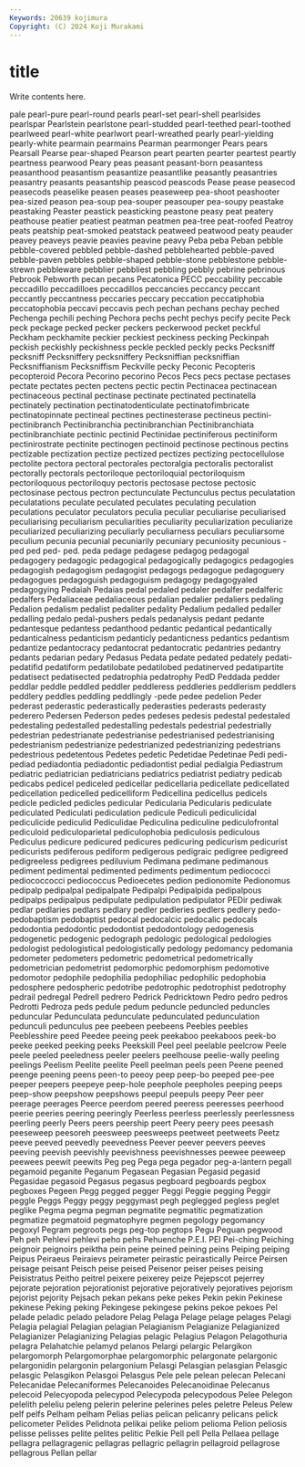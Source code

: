 ```yaml
---
Keywords: 20639 kojimura
Copyright: (C) 2024 Koji Murakami
---
```


# title

Write contents here.



pale pearl-pure pearl-round pearls pearl-set pearl-shell
pearlsides pearlspar Pearlstein pearlstone pearl-studded pearl-teethed pearl-toothed pearlweed pearl-white pearlwort
pearl-wreathed pearly pearl-yielding pearly-white pearmain pearmains Pearman pearmonger Pears pears
Pearsall Pearse pear-shaped Pearson peart pearten pearter peartest peartly peartness
pearwood Peary peas peasant peasant-born peasantess peasanthood peasantism peasantize peasantlike
peasantly peasantries peasantry peasants peasantship peascod peascods Pease pease peasecod
peasecods peaselike peasen peases peaseweep pea-shoot peashooter pea-sized peason pea-soup
pea-souper peasouper pea-soupy peastake peastaking Peaster peastick peasticking peastone peasy
peat peatery peathouse peatier peatiest peatman peatmen pea-tree peat-roofed Peatroy
peats peatship peat-smoked peatstack peatweed peatwood peaty peauder peavey peaveys
peavie peavies peavine peavy Peba peba Peban pebble pebble-covered pebbled
pebble-dashed pebblehearted pebble-paved pebble-paven pebbles pebble-shaped pebble-stone pebblestone pebble-strewn pebbleware
pebblier pebbliest pebbling pebbly pebrine pebrinous Pebrook Pebworth pecan pecans
Pecatonica PECC peccability peccable peccadillo peccadilloes peccadillos peccancies peccancy peccant
peccantly peccantness peccaries peccary peccation peccatiphobia peccatophobia peccavi peccavis pech
pechan pechans pechay peched Pechenga pechili peching Pechora pechs pecht
pechys pecify pecite Peck peck peckage pecked pecker peckers peckerwood
pecket peckful Peckham peckhamite peckier peckiest peckiness pecking Peckinpah peckish
peckishly peckishness peckle peckled peckly pecks Pecksniff pecksniff Pecksniffery pecksniffery
Pecksniffian pecksniffian Pecksniffianism Pecksniffism Peckville pecky Peconic Pecopteris pecopteroid Pecora
Pecorino pecorino Pecos Pecs pecs pectase pectases pectate pectates pecten
pectens pectic pectin Pectinacea pectinacean pectinaceous pectinal pectinase pectinate pectinated
pectinatella pectinately pectination pectinatodenticulate pectinatofimbricate pectinatopinnate pectineal pectines pectinesterase pectineus
pectini- pectinibranch Pectinibranchia pectinibranchian Pectinibranchiata pectinibranchiate pectinic pectinid Pectinidae pectiniferous
pectiniform pectinirostrate pectinite pectinogen pectinoid pectinose pectinous pectins pectizable pectization
pectize pectized pectizes pectizing pectocellulose pectolite pectora pectoral pectorales pectoralgia
pectoralis pectoralist pectorally pectorals pectoriloque pectoriloquial pectoriloquism pectoriloquous pectoriloquy pectoris
pectosase pectose pectosic pectosinase pectous pectron pectunculate Pectunculus pectus peculatation
peculatations peculate peculated peculates peculating peculation peculations peculator peculators peculia
peculiar peculiarise peculiarised peculiarising peculiarism peculiarities peculiarity peculiarization peculiarize peculiarized
peculiarizing peculiarly peculiarness peculiars peculiarsome peculium pecunia pecunial pecuniarily pecuniary
pecuniosity pecunious -ped ped ped- ped. peda pedage pedagese pedagog
pedagogal pedagogery pedagogic pedagogical pedagogically pedagogics pedagogies pedagogish pedagogism pedagogist
pedagogs pedagogue pedagoguery pedagogues pedagoguish pedagoguism pedagogy pedagogyaled pedagogying Pedaiah
Pedaias pedal pedaled pedaler pedalfer pedalferic pedalfers Pedaliaceae pedaliaceous pedalian
pedalier pedaliers pedaling Pedalion pedalism pedalist pedaliter pedality Pedalium pedalled
pedaller pedalling pedalo pedal-pushers pedals pedanalysis pedant pedante pedantesque pedantess
pedanthood pedantic pedantical pedantically pedanticalness pedanticism pedanticly pedanticness pedantics pedantism
pedantize pedantocracy pedantocrat pedantocratic pedantries pedantry pedants pedarian pedary Pedasus
Pedata pedate pedated pedately pedati- pedatifid pedatiform pedatilobate pedatilobed pedatinerved
pedatipartite pedatisect pedatisected pedatrophia pedatrophy PedD Peddada pedder peddlar peddle
peddled peddler peddleress peddleries peddlerism peddlers peddlery peddles peddling peddlingly
-pede pedee pedelion Peder pederast pederastic pederastically pederasties pederasts pederasty
pederero Pedersen Pederson pedes pedeses pedesis pedestal pedestaled pedestaling pedestalled
pedestalling pedestals pedestrial pedestrially pedestrian pedestrianate pedestrianise pedestrianised pedestrianising pedestrianism
pedestrianize pedestrianized pedestrianizing pedestrians pedestrious pedetentous Pedetes pedetic Pedetidae Pedetinae
Pedi pedi- pediad pediadontia pediadontic pediadontist pedial pedialgia Pediastrum pediatric
pediatrician pediatricians pediatrics pediatrist pediatry pedicab pedicabs pedicel pediceled pedicellar
pedicellaria pedicellate pedicellated pedicellation pedicelled pedicelliform Pedicellina pedicellus pedicels pedicle
pedicled pedicles pedicular Pedicularia Pedicularis pediculate pediculated Pediculati pediculation pedicule
Pediculi pediculicidal pediculicide pediculid Pediculidae Pediculina pediculine pediculofrontal pediculoid pediculoparietal
pediculophobia pediculosis pediculous Pediculus pedicure pedicured pedicures pedicuring pedicurism pedicurist
pedicurists pediferous pediform pedigerous pedigraic pedigree pedigreed pedigreeless pedigrees pediluvium
Pedimana pedimane pedimanous pediment pedimental pedimented pediments pedimentum pediococci pediococcocci
pediococcus Pedioecetes pedion pedionomite Pedionomus pedipalp pedipalpal pedipalpate Pedipalpi Pedipalpida
pedipalpous pedipalps pedipalpus pedipulate pedipulation pedipulator PEDir pediwak pedlar pedlaries
pedlars pedlary pedler pedleries pedlers pedlery pedo- pedobaptism pedobaptist pedocal
pedocalcic pedocalic pedocals pedodontia pedodontic pedodontist pedodontology pedogenesis pedogenetic pedogenic
pedograph pedologic pedological pedologies pedologist pedologistical pedologistically pedology pedomancy pedomania
pedometer pedometers pedometric pedometrical pedometrically pedometrician pedometrist pedomorphic pedomorphism pedomotive
pedomotor pedophile pedophilia pedophiliac pedophilic pedophobia pedosphere pedospheric pedotribe pedotrophic
pedotrophist pedotrophy pedrail pedregal Pedrell pedrero Pedrick Pedricktown Pedro pedro
pedros Pedrotti Pedroza peds pedule pedum peduncle peduncled peduncles peduncular
Pedunculata pedunculate pedunculated pedunculation pedunculi pedunculus pee peebeen peebeens Peebles
peebles Peeblesshire peed Peedee peeing peek peekaboo peekaboos peek-bo peeke
peeked peeking peeks Peekskill Peel peel peelable peelcrow Peele peele
peeled peeledness peeler peelers peelhouse peelie-wally peeling peelings Peelism Peelite
peelite Peell peelman peels peen Peene peened peenge peening peens
peen-to peeoy peep peep-bo peeped pee-pee peeper peepers peepeye peep-hole
peephole peepholes peeping peeps peep-show peepshow peepshows peepul peepuls peepy
Peer peer peerage peerages Peerce peerdom peered peeress peeresses peerhood
peerie peeries peering peeringly Peerless peerless peerlessly peerlessness peerling peerly
Peers peers peership peert Peery peery pees peesash peeseweep peesoreh
peesweep peesweeps peetweet peetweets Peetz peeve peeved peevedly peevedness Peever
peever peevers peeves peeving peevish peevishly peevishness peevishnesses peewee peeweep
peewees peewit peewits Peg peg Pega pega pegador peg-a-lantern pegall
pegamoid peganite Peganum Pegasean Pegasian Pegasid pegasid Pegasidae pegasoid Pegasus
pegasus pegboard pegboards pegbox pegboxes Pegeen Pegg pegged pegger Peggi
Peggie pegging Peggir peggle Peggs Peggy peggy peggymast pegh peglegged
pegless peglet peglike Pegma pegma pegman pegmatite pegmatitic pegmatization pegmatize
pegmatoid pegmatophyre pegmen pegology pegomancy pegoxyl Pegram pegroots pegs peg-top
pegtops Pegu Peguan pegwood Peh peh Pehlevi pehlevi peho pehs
Pehuenche P.E.I. PEI Pei-ching Peiching peignoir peignoirs peiktha pein peine
peined peining peins Peiping peiping Peipus Peiraeus Peiraievs peirameter peirastic
peirastically Peirce Peirsen peisage peisant Peisch peise peised Peisenor peiser
peises peising Peisistratus Peitho peitrel peixere peixerey peize Pejepscot pejerrey
pejorate pejoration pejorationist pejorative pejoratively pejoratives pejorism pejorist pejority Pejsach
pekan pekans peke pekes Pekin pekin Pekinese pekinese Peking peking
Pekingese pekingese pekins pekoe pekoes Pel pelade peladic pelado peladore
Pelag Pelaga Pelage pelage pelages Pelagi Pelagia pelagial Pelagian pelagian
Pelagianism Pelagianize Pelagianized Pelagianizer Pelagianizing Pelagias pelagic Pelagius Pelagon Pelagothuria
pelagra Pelahatchie pelamyd pelanos Pelargi pelargic Pelargikon pelargomorph Pelargomorphae pelargomorphic
pelargonate pelargonic pelargonidin pelargonin pelargonium Pelasgi Pelasgian pelasgian Pelasgic pelasgic
Pelasgikon Pelasgoi Pelasgus Pele pele pelean pelecan Pelecani Pelecanidae Pelecaniformes
Pelecanoides Pelecanoidinae Pelecanus pelecoid Pelecyopoda pelecypod Pelecypoda pelecypodous Pelee Pelegon
pelelith peleliu peleng pelerin pelerine pelerines peles peletre Peleus Pelew
pelf pelfs Pelham pelham Pelias pelias pelican pelicanry pelicans pelick
pelicometer Pelides Pelidnota pelikai pelike peliom pelioma Pelion peliosis pelisse
pelisses pelite pelites pelitic Pelkie Pell pell Pella Pellaea pellage
pellagra pellagragenic pellagras pellagric pellagrin pellagroid pellagrose pellagrous Pellan pellar
